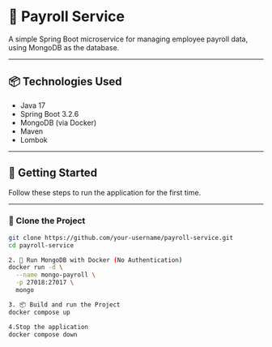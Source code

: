 # 🧾 Payroll Service

A simple Spring Boot microservice for managing employee payroll data, using MongoDB as the database.

---

## 📦 Technologies Used

- Java 17
- Spring Boot 3.2.6
- MongoDB (via Docker)
- Maven
- Lombok

---

## 🚀 Getting Started

Follow these steps to run the application for the first time.

---

### 📁 Clone the Project

```bash
git clone https://github.com/your-username/payroll-service.git
cd payroll-service

2. 🐳 Run MongoDB with Docker (No Authentication)
docker run -d \
  --name mongo-payroll \
  -p 27018:27017 \
  mongo

3. 📦 Build and run the Project
docker compose up

4.Stop the application 
docker compose down
